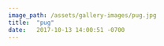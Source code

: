 ```yaml
---
image_path: /assets/gallery-images/pug.jpg
title:  "pug"
date:   2017-10-13 14:00:51 -0700
---
```


